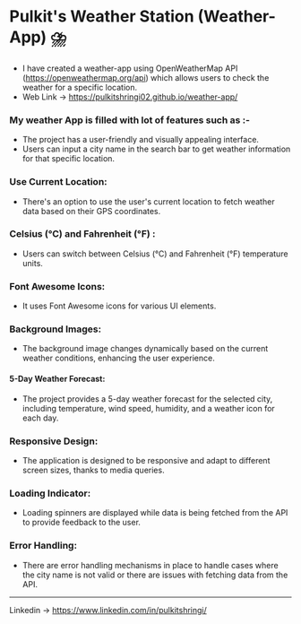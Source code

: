 # Pulkit's Weather Station (Weather-App) ⛈️
- I have created a weather-app using OpenWeatherMap API (https://openweathermap.org/api) which allows users to check the weather for a specific location.
- Web Link -> https://pulkitshringi02.github.io/weather-app/
###  My weather App is filled with lot of features such as :-
- The project has a user-friendly and visually appealing interface.
- Users can input a city name in the search bar to get weather information for that specific location.
### Use Current Location:
- There's an option to use the user's current location to fetch weather data based on their GPS coordinates.
### Celsius (°C) and Fahrenheit (°F) :
- Users can switch between Celsius (°C) and Fahrenheit (°F) temperature units.
### Font Awesome Icons:
- It uses Font Awesome icons for various UI elements.
### Background Images:
- The background image changes dynamically based on the current weather conditions, enhancing the user experience.
#### 5-Day Weather Forecast:
- The project provides a 5-day weather forecast for the selected city, including temperature, wind speed, humidity, and a weather icon for each day.
### Responsive Design:
- The application is designed to be responsive and adapt to different screen sizes, thanks to media queries.
### Loading Indicator:
- Loading spinners are displayed while data is being fetched from the API to provide feedback to the user.
### Error Handling:
- There are error handling mechanisms in place to handle cases where the city name is not valid or there are issues with fetching data from the API.
***
Linkedin -> https://www.linkedin.com/in/pulkitshringi/
